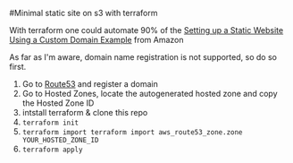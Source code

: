 #Minimal static site on s3 with terraform

With terraform one could automate 90% of the [Setting up a Static Website Using a Custom Domain Example](https://docs.aws.amazon.com/AmazonS3/latest/dev/website-hosting-custom-domain-walkthrough.html) from Amazon

As far as I'm aware, domain name registration is not supported, so do so first. 
1. Go to [Route53](https://console.aws.amazon.com/route53/home) and register a domain
2. Go to Hosted Zones, locate the autogenerated hosted zone and copy the Hosted Zone ID
3. intstall terraform & clone this repo
4. `terraform init`
5. `terraform import terraform import aws_route53_zone.zone YOUR_HOSTED_ZONE_ID`
6. `terraform apply`
